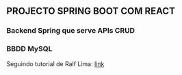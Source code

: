 ## PROJECTO SPRING BOOT COM REACT

### Backend Spring que serve APIs CRUD
### BBDD MySQL

Seguindo tutorial de Ralf Lima: [link](https://www.youtube.com/playlist?list=PLWXw8Gu52TRKouXUo3Abu33_ODPXZTz64)
